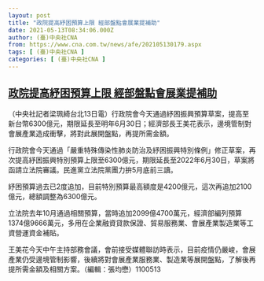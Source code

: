 ```yaml
---
layout: post
title: "政院提高紓困預算上限 經部盤點會展業提補助"
date: 2021-05-13T08:34:06.000Z
author: (臺)中央社CNA
from: https://www.cna.com.tw/news/afe/202105130179.aspx
tags: [ (臺)中央社CNA ]
categories: [ (臺)中央社CNA ]
---
```

<!--1620894846000-->
[政院提高紓困預算上限 經部盤點會展業提補助](https://www.cna.com.tw/news/afe/202105130179.aspx)
------

<div>
<div></div><div class="paragraph"><p>（中央社記者梁珮綺台北13日電）行政院會今天通過紓困振興預算草案，提高至新台幣6300億元，期限延長至明年6月30日；經濟部長王美花表示，邊境管制對會展產業造成衝擊，將對此展開盤點，再提所需金額。</p><p>行政院會今天通過「嚴重特殊傳染性肺炎防治及紓困振興特別條例」修正草案，再次提高紓困振興特別預算上限至6300億元，期限延長至2022年6月30日，草案將函請立法院審議。民進黨立法院黨團力拚5月底前三讀。</p><p>紓困預算過去已2度追加，目前特別預算最高額度是4200億元，這次再追加2100億元，總額調整為6300億元。</p><p>立法院去年10月通過相關預算，當時追加2099億4700萬元，經濟部編列預算1374億9666萬元，多用在企業融資貸款保證、貿易服務業、會展產業製造業等工資營運資金補貼。</p><p>王美花今天中午主持部務會議，會前接受媒體聯訪時表示，目前疫情仍嚴峻，會展產業仍受邊境管制影響，後續將對會展產業服務業、製造業等展開盤點，了解後再提所需金額及相關方案。（編輯：張均懋）1100513</p></div>
</div>
